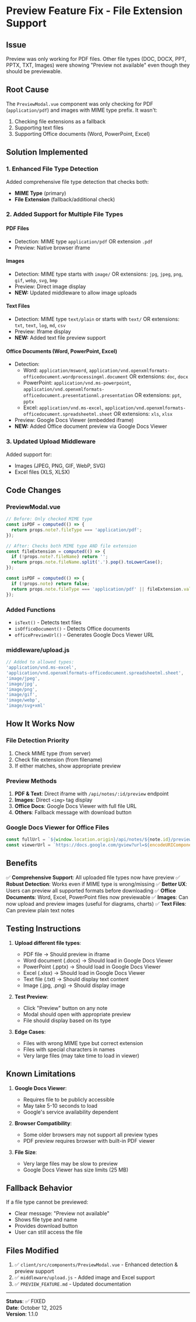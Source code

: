 # Preview Feature Fix - File Extension Support

## Issue
Preview was only working for PDF files. Other file types (DOC, DOCX, PPT, PPTX, TXT, Images) were showing "Preview not available" even though they should be previewable.

## Root Cause
The `PreviewModal.vue` component was only checking for PDF (`application/pdf`) and images with MIME type prefix. It wasn't:
1. Checking file extensions as a fallback
2. Supporting text files
3. Supporting Office documents (Word, PowerPoint, Excel)

## Solution Implemented

### 1. Enhanced File Type Detection
Added comprehensive file type detection that checks both:
- **MIME Type** (primary)
- **File Extension** (fallback/additional check)

### 2. Added Support for Multiple File Types

#### PDF Files
- Detection: MIME type `application/pdf` OR extension `.pdf`
- Preview: Native browser iframe

#### Images
- Detection: MIME type starts with `image/` OR extensions: `jpg`, `jpeg`, `png`, `gif`, `webp`, `svg`, `bmp`
- Preview: Direct image display
- **NEW:** Updated middleware to allow image uploads

#### Text Files
- Detection: MIME type `text/plain` or starts with `text/` OR extensions: `txt`, `text`, `log`, `md`, `csv`
- Preview: Iframe display
- **NEW:** Added text file preview support

#### Office Documents (Word, PowerPoint, Excel)
- Detection: 
  - Word: `application/msword`, `application/vnd.openxmlformats-officedocument.wordprocessingml.document` OR extensions: `doc`, `docx`
  - PowerPoint: `application/vnd.ms-powerpoint`, `application/vnd.openxmlformats-officedocument.presentationml.presentation` OR extensions: `ppt`, `pptx`
  - Excel: `application/vnd.ms-excel`, `application/vnd.openxmlformats-officedocument.spreadsheetml.sheet` OR extensions: `xls`, `xlsx`
- Preview: Google Docs Viewer (embedded iframe)
- **NEW:** Added Office document preview via Google Docs Viewer

### 3. Updated Upload Middleware
Added support for:
- Images (JPEG, PNG, GIF, WebP, SVG)
- Excel files (XLS, XLSX)

## Code Changes

### PreviewModal.vue
```javascript
// Before: Only checked MIME type
const isPDF = computed(() => {
  return props.note?.fileType === 'application/pdf';
});

// After: Checks both MIME type AND file extension
const fileExtension = computed(() => {
  if (!props.note?.fileName) return '';
  return props.note.fileName.split('.').pop().toLowerCase();
});

const isPDF = computed(() => {
  if (!props.note) return false;
  return props.note.fileType === 'application/pdf' || fileExtension.value === 'pdf';
});
```

### Added Functions
- `isText()` - Detects text files
- `isOfficeDocument()` - Detects Office documents
- `officePreviewUrl()` - Generates Google Docs Viewer URL

### middleware/upload.js
```javascript
// Added to allowed types:
'application/vnd.ms-excel',
'application/vnd.openxmlformats-officedocument.spreadsheetml.sheet',
'image/jpeg',
'image/jpg',
'image/png',
'image/gif',
'image/webp',
'image/svg+xml'
```

## How It Works Now

### File Detection Priority
1. Check MIME type (from server)
2. Check file extension (from filename)
3. If either matches, show appropriate preview

### Preview Methods
1. **PDF & Text**: Direct iframe with `/api/notes/:id/preview` endpoint
2. **Images**: Direct `<img>` tag display
3. **Office Docs**: Google Docs Viewer with full file URL
4. **Others**: Fallback message with download button

### Google Docs Viewer for Office Files
```javascript
const fullUrl = `${window.location.origin}/api/notes/${note.id}/preview`;
const viewerUrl = `https://docs.google.com/gview?url=${encodeURIComponent(fullUrl)}&embedded=true`;
```

## Benefits

✅ **Comprehensive Support**: All uploaded file types now have preview
✅ **Robust Detection**: Works even if MIME type is wrong/missing
✅ **Better UX**: Users can preview all supported formats before downloading
✅ **Office Documents**: Word, Excel, PowerPoint files now previewable
✅ **Images**: Can now upload and preview images (useful for diagrams, charts)
✅ **Text Files**: Can preview plain text notes

## Testing Instructions

1. **Upload different file types**:
   - PDF file → Should preview in iframe
   - Word document (.docx) → Should load in Google Docs Viewer
   - PowerPoint (.pptx) → Should load in Google Docs Viewer
   - Excel (.xlsx) → Should load in Google Docs Viewer
   - Text file (.txt) → Should display text content
   - Image (.jpg, .png) → Should display image
   
2. **Test Preview**:
   - Click "Preview" button on any note
   - Modal should open with appropriate preview
   - File should display based on its type
   
3. **Edge Cases**:
   - Files with wrong MIME type but correct extension
   - Files with special characters in names
   - Very large files (may take time to load in viewer)

## Known Limitations

1. **Google Docs Viewer**:
   - Requires file to be publicly accessible
   - May take 5-10 seconds to load
   - Google's service availability dependent
   
2. **Browser Compatibility**:
   - Some older browsers may not support all preview types
   - PDF preview requires browser with built-in PDF viewer

3. **File Size**:
   - Very large files may be slow to preview
   - Google Docs Viewer has size limits (25 MB)

## Fallback Behavior

If a file type cannot be previewed:
- Clear message: "Preview not available"
- Shows file type and name
- Provides download button
- User can still access the file

## Files Modified
1. ✅ `client/src/components/PreviewModal.vue` - Enhanced detection & preview support
2. ✅ `middleware/upload.js` - Added image and Excel support
3. ✅ `PREVIEW_FEATURE.md` - Updated documentation

---

**Status**: ✅ FIXED  
**Date**: October 12, 2025  
**Version**: 1.1.0

